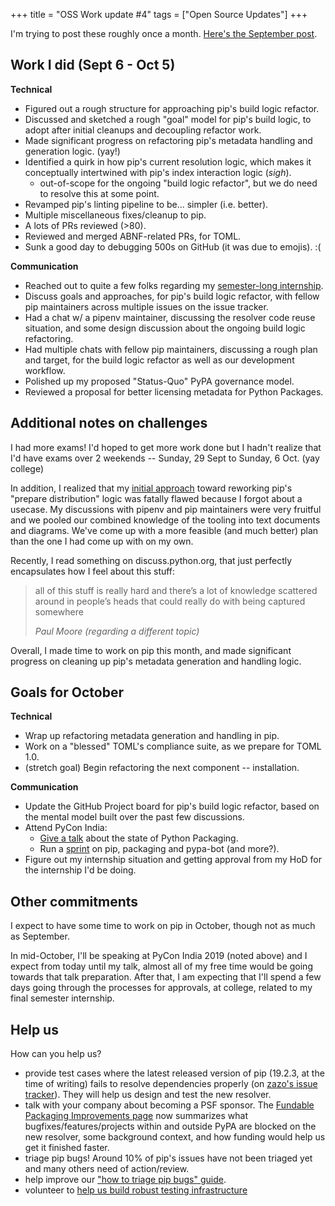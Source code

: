 +++
title = "OSS Work update #4"
tags = ["Open Source Updates"]
+++

I'm trying to post these roughly once a month. [Here's the September post](/blog/2019/09/06/oss-update-3/).

## Work I did (Sept 6 - Oct 5)

**Technical**

- Figured out a rough structure for approaching pip's build logic refactor.
- Discussed and sketched a rough "goal" model for pip's build logic, to adopt after initial cleanups and decoupling refactor work.
- Made significant progress on refactoring pip's metadata handling and generation logic. (yay!)
- Identified a quirk in how pip's current resolution logic, which makes it conceptually intertwined with pip's index interaction logic (*sigh*).
  - out-of-scope for the ongoing "build logic refactor", but we do need to resolve this at some point.
- Revamped pip's linting pipeline to be... simpler (i.e. better).
- Multiple miscellaneous fixes/cleanup to pip.
- A lots of PRs reviewed (>80).
- Reviewed and merged ABNF-related PRs, for TOML.
- Sunk a good day to debugging 500s on GitHub (it was due to emojis). :(

**Communication**

- Reached out to quite a few folks regarding my [semester-long internship][internship-tweet].
- Discuss goals and approaches, for pip's build logic refactor, with fellow pip maintainers across multiple issues on the issue tracker.
- Had a chat w/ a pipenv maintainer, discussing the resolver code reuse situation, and some design discussion about the ongoing build logic refactoring.
- Had multiple chats with fellow pip maintainers, discussing a rough plan and target, for the build logic refactor as well as our development workflow.
- Polished up my proposed "Status-Quo" PyPA governance model.
- Reviewed a proposal for better licensing metadata for Python Packages.

## Additional notes on challenges

I had more exams! I'd hoped to get more work done but I hadn't realize that I'd have exams over 2 weekends -- Sunday, 29 Sept to Sunday, 6 Oct.  (yay college)

In addition, I realized that my [initial approach][failed-approach] toward reworking pip's "prepare distribution" logic was fatally flawed because I forgot about a usecase. My discussions with pipenv and pip maintainers were very fruitful and we pooled our combined knowledge of the tooling into text documents and diagrams. We've come up with a more feasible (and much better) plan than the one I had come up with on my own.

Recently, I read something on discuss.python.org, that just perfectly encapsulates how I feel about this stuff:

<blockquote>
  <p>
    all of this stuff is really hard and there’s a lot of knowledge scattered around in people’s heads that could really do with being captured somewhere
  </p>
  <footer><cite title="Paul Moore">Paul Moore (regarding a different topic)</cite></footer>
</blockquote>

Overall, I made time to work on pip this month, and made significant progress on cleaning up pip's metadata generation and handling logic.

## Goals for October

**Technical**

- Wrap up refactoring metadata generation and handling in pip.
- Work on a "blessed" TOML's compliance suite, as we prepare for TOML 1.0.
- (stretch goal) Begin refactoring the next component -- installation.

**Communication**

- Update the GitHub Project board for pip's build logic refactor, based on the mental model built over the past few discussions.
- Attend PyCon India:
  - [Give a talk][pycon-india-talk] about the state of Python Packaging.
  - Run a [sprint][pycon-india-sprints] on pip, packaging and pypa-bot (and more?).
- Figure out my internship situation and getting approval from my HoD for the internship I'd be doing.

## Other commitments

I expect to have some time to work on pip in October, though not as much as September.

In mid-October, I'll be speaking at PyCon India 2019 (noted above) and I expect from today until my talk, almost all of my free time would be going towards that talk preparation. After that, I am expecting that I'll spend a few days going through the processes for approvals, at college, related to my final semester internship.

## Help us

How can you help us?

- provide test cases where the latest released version of pip (19.2.3, at the time of writing) fails to resolve dependencies properly (on [zazo's issue tracker][zazo-issues]). They will help us design and test the new resolver.
- talk with your company about becoming a PSF sponsor. The [Fundable Packaging Improvements page][fundable-projects] now summarizes what bugfixes/features/projects within and outside PyPA are blocked on the new resolver, some background context, and how funding would help us get it finished faster.
- triage pip bugs! Around 10% of pip's issues have not been triaged yet and many others need of action/review.
- help improve our ["how to triage pip bugs" guide][triage-guide].
- volunteer to [help us build robust testing infrastructure][integration-test]

[internship-tweet]: https://twitter.com/pradyunsg/status/1174186350389661696
[failed-approach]: https://github.com/pypa/pip/pull/6990
[pycon-india-talk]: https://in.pycon.org/cfp/2019/proposals/python-packaging-where-we-are-and-where-were-headed~dGV8b/
[pycon-india-sprints]: https://in.pycon.org/cfp/devsprint-2019/proposals/python-packaging-pip-and-more~e35nb/
[triage-guide]: https://pip.pypa.io/en/latest/development/issue-triage/
[zazo-issues]: https://github.com/pradyunsg/zazo/issues
[fundable-projects]: https://wiki.python.org/psf/Fundable%20Packaging%20Improvements
[integration-test]: https://github.com/pypa/integration-test/issues
